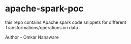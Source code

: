 # apache-spark-poc
this repo contains Apache spark code snippets for different Transformations/operations on data

Author - Omkar Nanaware
